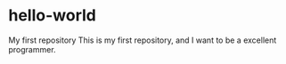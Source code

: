 # hello-world
My first repository
This is my first repository, and I want to be a excellent programmer.

